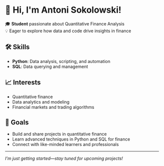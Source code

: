 # 👋 Hi, I'm Antoni Sokolowski!

🎓 **Student** passionate about Quantitative Finance Analysis  
💡 Eager to explore how data and code drive insights in finance

## 🛠️ Skills
- **Python**: Data analysis, scripting, and automation
- **SQL**: Data querying and management

## 📈 Interests
- Quantitative finance
- Data analytics and modeling
- Financial markets and trading algorithms

## 🚀 Goals
- Build and share projects in quantitative finance
- Learn advanced techniques in Python and SQL for finance
- Connect with like-minded learners and professionals

---

*I’m just getting started—stay tuned for upcoming projects!*
